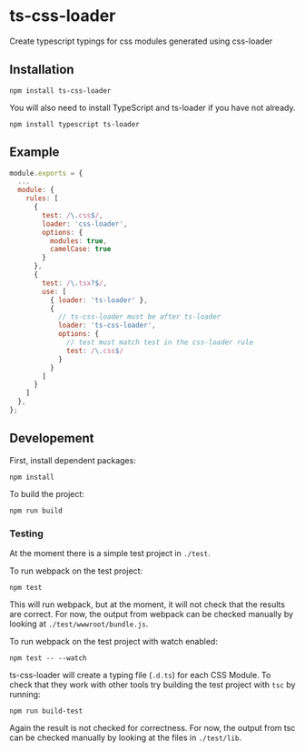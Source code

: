 # ts-css-loader
Create typescript typings for css modules generated using css-loader

## Installation

```
npm install ts-css-loader
```

You will also need to install TypeScript and ts-loader if you have not already.

```
npm install typescript ts-loader
```

## Example

```js
module.exports = {
  ...
  module: {
    rules: [
      {
        test: /\.css$/,
        loader: 'css-loader',
        options: {
          modules: true,
          camelCase: true
        }
      },
      {
        test: /\.tsx?$/,
        use: [
          { loader: 'ts-loader' },
          {
            // ts-css-loader must be after ts-loader
            loader: 'ts-css-loader',
            options: {
              // test must match test in the css-loader rule
              test: /\.css$/
            }
          }
        ]
      }
    ]
  },
};
```

## Developement

First, install dependent packages:

```
npm install
```

To build the project:

```
npm run build
```

### Testing

At the moment there is a simple test project in `./test`.

To run webpack on the test project:

```
npm test
```

This will run webpack, but at the moment, it will not check that the results are correct. For now, the output from webpack can be checked manually by looking at `./test/wwwroot/bundle.js`.

To run webpack on the test project with watch enabled:

```
npm test -- --watch
```

ts-css-loader will create a typing file (`.d.ts`) for each CSS Module. To check that they work with other tools try building the test project with `tsc` by running:

```
npm run build-test
```

Again the result is not checked for correctness. For now, the output from tsc can be checked manually by looking at the files in `./test/lib`.